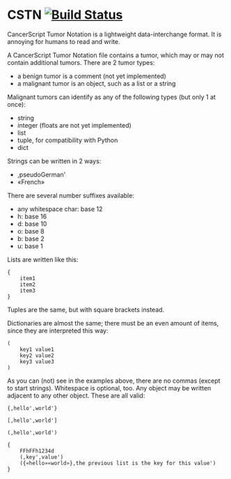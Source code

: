 # CSTN [![Build Status](https://travis-ci.org/Ground-is-Lava/CSTN.svg?branch=master)](https://travis-ci.org/Ground-is-Lava/CSTN) 
CancerScript Tumor Notation is a lightweight data-interchange format. It is annoying for humans to read and write.

A CancerScript Tumor Notation file contains a tumor, which may or may not contain additional tumors. There are 2 tumor types:

 * a benign tumor is a comment (not yet implemented)
 * a malignant tumor is an object, such as a list or a string

Malignant tumors can identify as any of the following types (but only 1 at once):

 * string
 * integer (floats are not yet implemented)
 * list
 * tuple, for compatibility with Python
 * dict

Strings can be written in 2 ways:

 * ,pseudoGerman'
 * «French»

There are several number suffixes available:

 * any whitespace char: base 12
 * h: base 16
 * d: base 10
 * o: base 8
 * b: base 2
 * u: base 1

Lists are written like this:

	{
		item1
		item2
		item3
	}

Tuples are the same, but with square brackets instead.

Dictionaries are almost the same; there must be an even amount of items, since they are interpreted this way:

	(
		key1 value1
		key2 value2
		key3 value3
	)

As you can (not) see in the examples above, there are no commas (except to start strings). Whitespace is optional, too. Any object may be written adjacent to any other object. These are all valid:

	{,hello',world'}
<!-- -->
	[,hello',world']
<!-- -->
	(,hello',world')
<!-- -->
	{
		FFhFFh1234d
		(,key',value')
		({«hello»«world»},the previous list is the key for this value')
	}